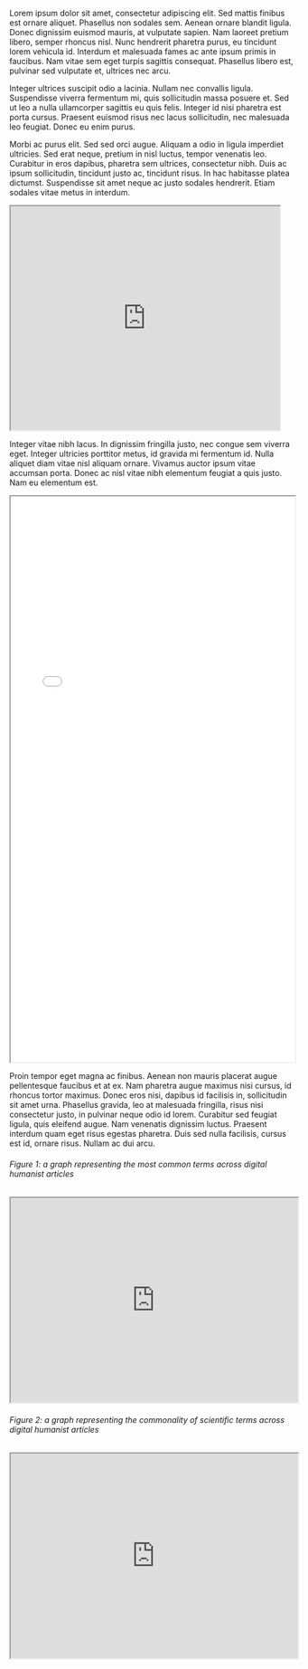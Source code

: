 

Lorem ipsum dolor sit amet, consectetur adipiscing elit. Sed mattis finibus est ornare aliquet. Phasellus non sodales sem. Aenean ornare blandit ligula. Donec dignissim euismod mauris, at vulputate sapien. Nam laoreet pretium libero, semper rhoncus nisl. Nunc hendrerit pharetra purus, eu tincidunt lorem vehicula id. Interdum et malesuada fames ac ante ipsum primis in faucibus. Nam vitae sem eget turpis sagittis consequat. Phasellus libero est, pulvinar sed vulputate et, ultrices nec arcu.

Integer ultrices suscipit odio a lacinia. Nullam nec convallis ligula. Suspendisse viverra fermentum mi, quis sollicitudin massa posuere et. Sed ut leo a nulla ullamcorper sagittis eu quis felis. Integer id nisi pharetra est porta cursus. Praesent euismod risus nec lacus sollicitudin, nec malesuada leo feugiat. Donec eu enim purus.

Morbi ac purus elit. Sed sed orci augue. Aliquam a odio in ligula imperdiet ultricies. Sed erat neque, pretium in nisl luctus, tempor venenatis leo. Curabitur in eros dapibus, pharetra sem ultrices, consectetur nibh. Duis ac ipsum sollicitudin, tincidunt justo ac, tincidunt risus. In hac habitasse platea dictumst. Suspendisse sit amet neque ac justo sodales hendrerit. Etiam sodales vitae metus in interdum.

<!--	Exported from Voyant Tools (voyant-tools.org).
The iframe src attribute below uses a relative protocol to better function with both
http and https sites, but if you're embedding this into a local web page (file protocol)
you should add an explicit protocol (https if you're using voyant-tools.org, otherwise
it depends on this server.
Feel free to change the height and width values or other styling below: -->
<iframe style='width: 477px; height: 396px;' src='https://voyant-tools.org/tool/Trends/?query=cultur*&corpus=55d3a811d695abbd59013bc5fba5a879'></iframe>

Integer vitae nibh lacus. In dignissim fringilla justo, nec congue sem viverra eget. Integer ultricies porttitor metus, id gravida mi fermentum id. Nulla aliquet diam vitae nisl aliquam ornare. Vivamus auctor ipsum vitae accumsan porta. Donec ac nisl vitae nibh elementum feugiat a quis justo. Nam eu elementum est.

<iframe style="width: 100%; height: 1000px;" src="processing/index.html"></iframe>

Proin tempor eget magna ac finibus. Aenean non mauris placerat augue pellentesque faucibus et at ex. Nam pharetra augue maximus nisi cursus, id rhoncus tortor maximus. Donec eros nisi, dapibus id facilisis in, sollicitudin sit amet urna. Phasellus gravida, leo at malesuada fringilla, risus nisi consectetur justo, in pulvinar neque odio id lorem. Curabitur sed feugiat ligula, quis eleifend augue. Nam venenatis dignissim luctus. Praesent interdum quam eget risus egestas pharetra. Duis sed nulla facilisis, cursus est id, ornare risus. Nullam ac dui arcu. 


###### Figure 1: a graph representing the most common terms across digital humanist articles
<!--	Exported from Voyant Tools (voyant-tools.org).
The iframe src attribute below uses a relative protocol to better function with both
http and https sites, but if you're embedding this into a local web page (file protocol)
you should add an explicit protocol (https if you're using voyant-tools.org, otherwise
it depends on this server.
Feel free to change the height and width values or other styling below: -->
<iframe style='width: 509px; height: 362px;' src='https://voyant-tools.org/tool/Trends/?query=humanities&query=novel&query=digital&query=time&query=data&corpus=6b7bc844549713874b540a98b56cad55'></iframe>


###### Figure 2: a graph representing the commonality of scientific terms across digital humanist articles
<!--	Exported from Voyant Tools (voyant-tools.org).
The iframe src attribute below uses a relative protocol to better function with both
http and https sites, but if you're embedding this into a local web page (file protocol)
you should add an explicit protocol (https if you're using voyant-tools.org, otherwise
it depends on this server.
Feel free to change the height and width values or other styling below: -->
<iframe style='width: 509px; height: 362px;' src='https://voyant-tools.org/tool/Trends/?query=scien*&query=data&query=qualitative&query=quantitative*&query=algorithm*&corpus=6b7bc844549713874b540a98b56cad55'></iframe>


